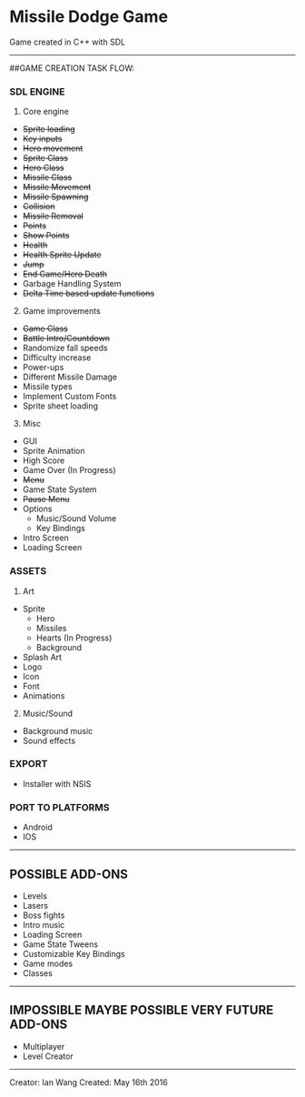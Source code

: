 # Missile Dodge Game

Game created in C++ with SDL

***

##GAME CREATION TASK FLOW:

### SDL ENGINE
1. Core engine
  * ~~Sprite loading~~
  * ~~Key inputs~~
  * ~~Hero movement~~
  * ~~Sprite Class~~
  * ~~Hero Class~~
  * ~~Missile Class~~
  * ~~Missile Movement~~
  * ~~Missile Spawning~~
  * ~~Collision~~
  * ~~Missile Removal~~
  * ~~Points~~
  * ~~Show Points~~
  * ~~Health~~
  * ~~Health Sprite Update~~
  * ~~Jump~~
  * ~~End Game/Hero Death~~
  * Garbage Handling System
  * ~~Delta Time based update functions~~
2. Game improvements
  * ~~Game Class~~
  * ~~Battle Intro/Countdown~~
  * Randomize fall speeds
  * Difficulty increase
  * Power-ups
  * Different Missile Damage
  * Missile types
  * Implement Custom Fonts
  * Sprite sheet loading
3. Misc
  * GUI
  * Sprite Animation
  * High Score
  * Game Over (In Progress)
  * ~~Menu~~
  * Game State System
  * ~~Pause Menu~~
  * Options
    * Music/Sound Volume
    * Key Bindings
  * Intro Screen
  * Loading Screen

### ASSETS
1. Art
  * Sprite
    * Hero
    * Missiles
    * Hearts (In Progress)
    * Background
  * Splash Art
  * Logo
  * Icon
  * Font
  * Animations
2. Music/Sound
  * Background music
  * Sound effects

### EXPORT
  * Installer with NSIS

### PORT TO PLATFORMS
  * Android
  * IOS

***

## POSSIBLE ADD-ONS
* Levels
* Lasers
* Boss fights
* Intro music
* Loading Screen
* Game State Tweens
* Customizable Key Bindings
* Game modes
* Classes

***

## IMPOSSIBLE MAYBE POSSIBLE VERY FUTURE ADD-ONS
* Multiplayer
* Level Creator

***

Creator: Ian Wang
Created: May 16th 2016